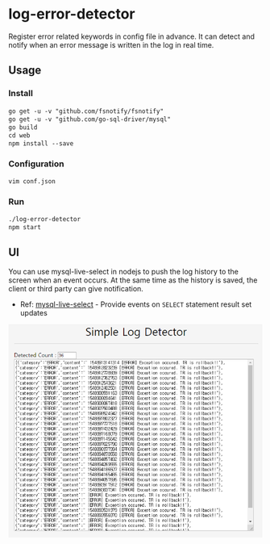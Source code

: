 # log-error-detector
Register error related keywords in config file in advance. It can detect and notify when an error message is written in the log in real time.
## Usage
### Install
```
go get -u -v "github.com/fsnotify/fsnotify"
go get -u -v "github.com/go-sql-driver/mysql"
go build
cd web
npm install --save
```
### Configuration
```
vim conf.json
```
### Run
```
./log-error-detector
npm start
```
## UI 
You can use mysql-live-select in nodejs to push the log history to the screen when an event occurs. At the same time as the history is saved, the client or third party can give notification.

* Ref: [mysql-live-select](https://github.com/numtel/mysql-live-select) - Provide events on `SELECT` statement result set updates

![ScreenShot](/data/log-error-detector-ui.png)